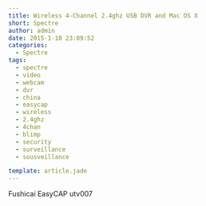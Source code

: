 ```yaml
---
title: Wireless 4-Channel 2.4ghz USB DVR and Mac OS X
short: Spectre
author: admin
date: 2015-1-10 23:09:52
categories:
  - Spectre
tags:
  - spectre
  - video
  - webcam
  - dvr
  - china
  - easycap
  - wireless
  - 2.4ghz
  - 4chan
  - blimp
  - security
  - surveillance
  - sousveillance

template: article.jade
---
```


Fushicai EasyCAP utv007
